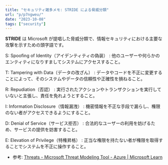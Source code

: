 ```yaml
---
title: "セキュリティ雑多メモ: STRIDE による脅威分類"
url: "p/p7ngweu/"
date: "2023-10-08"
tags: ["security"]
---
```


__STRIDE__ は Microsoft が提唱した脅威分類で、情報セキュリティにおける主要な攻撃を示すための頭字語です。

S: Spoofing of Identity（アイデンティティの偽装）
: 他のユーザーや何らかのエンティティになりすましてシステムにアクセスすること。

T: Tampering with Data（データの改ざん）
: データやコードを不正に変更することによって、そのシステムやデータの信頼性や正確性を損ねること。

R: Repudiation（否認）
: 実行されたアクションやトランザクションを実行していないと主張し、責任を免れようとすること。

I: Information Disclosure（情報漏洩）
: 機密情報を不正な手段で漏らし、権限のない者がアクセスできるようにすること。

D: Denial of Service（サービス拒否）
: 合法的なユーザーの利用を妨げるため、サービスの提供を妨害すること。

E: Elevation of Privilege（特権昇格）
: 正当な権限を持たない者が権限を取得することでシステムを不正に操作すること。

- 参考: [Threats - Microsoft Threat Modeling Tool - Azure | Microsoft Learn](https://learn.microsoft.com/en-us/azure/security/develop/threat-modeling-tool-threats)


